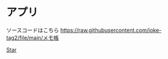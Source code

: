 <h1>アプリ</h1>
ソースコードはこちら
<a href="https://raw.githubusercontent.com/ioke-tag2/file/main/%E3%83%A1%E3%83%A2%E5%B8%B3">https://raw.githubusercontent.com/ioke-tag2/file/main/メモ帳</a>

<!-- Place this tag where you want the button to render. -->
<a class="github-button" href="https://github.com/ioke-tag2/iloke-tag.github.io" data-color-scheme="no-preference: light; light: light; dark: dark;" data-icon="octicon-star" data-size="large" data-show-count="true" aria-label="Star ioke-tag2/iloke-tag.github.io on GitHub">Star</a>
<!-- Place this tag in your head or just before your close body tag. -->
<script async defer src="https://buttons.github.io/buttons.js"></script>
